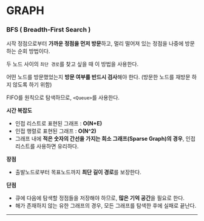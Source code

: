 # GRAPH

### BFS ( Breadth-First Search )

시작 정점으로부터 **가까운 정점을 먼저 방문**하고, 멀리 떨어져 있는 정점을 나중에 방문하는 순회 방법이다.

두 노드 사이의 `최단 경로`를 찾고 싶을 때 이 방법을 사용한다.

어떤 노드를 방문했었는지 **방문 여부를 반드시 검사**해야 한다.
(방문한 노드를 재방문 하지 않도록 하기 위함)

FIFO를 원칙으로 탐색하므로, `<Queue>`를 사용한다.

**시간 복잡도**

* 인접 리스트로 표현된 그래프 : **O(N+E)**
* 인접 행렬로 표현된 그래프 : **O(N^2)**
* 그래프 내에 **적은 숫자의 간선을 가지는 희소 그래프(Sparse Graph)의 경우**, 인접 리스트를 사용하면 유리하다.

**장점** 

* 출발노드로부터 목표노드까지 **최단 길이 경로**를 보장한다.

**단점** 

* 큐에 다음에 탐색할 정점들을 저장해야 하므로, **많은 기억 공간**을 필요로 한다.
* 해가 존재하지 않는 유한 그래프의 경우, 모든 그래프를 탐색한 후에 실패로 끝난다.

---